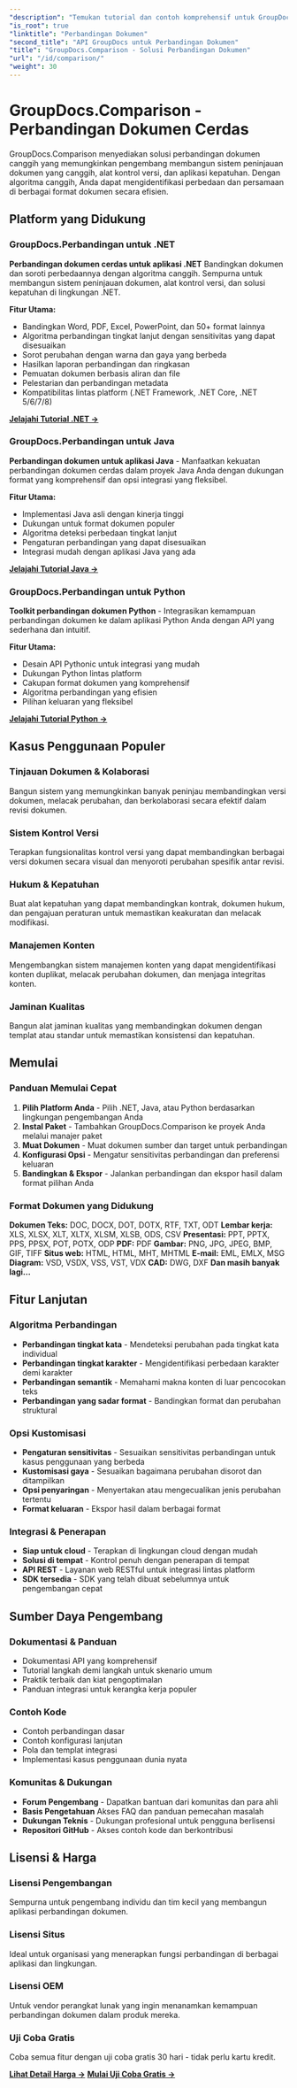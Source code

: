 ```yaml
---
"description": "Temukan tutorial dan contoh komprehensif untuk GroupDocs.Comparison di berbagai platform. Bandingkan dokumen secara cerdas dengan algoritma canggih untuk sistem peninjauan dokumen, kontrol versi, dan solusi kepatuhan."
"is_root": true
"linktitle": "Perbandingan Dokumen"
"second_title": "API GroupDocs untuk Perbandingan Dokumen"
"title": "GroupDocs.Comparison - Solusi Perbandingan Dokumen"
"url": "/id/comparison/"
"weight": 30
---
```


# GroupDocs.Comparison - Perbandingan Dokumen Cerdas

GroupDocs.Comparison menyediakan solusi perbandingan dokumen canggih yang memungkinkan pengembang membangun sistem peninjauan dokumen yang canggih, alat kontrol versi, dan aplikasi kepatuhan. Dengan algoritma canggih, Anda dapat mengidentifikasi perbedaan dan persamaan di berbagai format dokumen secara efisien.

## Platform yang Didukung

### GroupDocs.Perbandingan untuk .NET
**Perbandingan dokumen cerdas untuk aplikasi .NET** Bandingkan dokumen dan soroti perbedaannya dengan algoritma canggih. Sempurna untuk membangun sistem peninjauan dokumen, alat kontrol versi, dan solusi kepatuhan di lingkungan .NET.

**Fitur Utama:**
- Bandingkan Word, PDF, Excel, PowerPoint, dan 50+ format lainnya
- Algoritma perbandingan tingkat lanjut dengan sensitivitas yang dapat disesuaikan
- Sorot perubahan dengan warna dan gaya yang berbeda  
- Hasilkan laporan perbandingan dan ringkasan
- Pemuatan dokumen berbasis aliran dan file
- Pelestarian dan perbandingan metadata
- Kompatibilitas lintas platform (.NET Framework, .NET Core, .NET 5/6/7/8)

**[Jelajahi Tutorial .NET →](./net/)**


### GroupDocs.Perbandingan untuk Java
**Perbandingan dokumen untuk aplikasi Java** - Manfaatkan kekuatan perbandingan dokumen cerdas dalam proyek Java Anda dengan dukungan format yang komprehensif dan opsi integrasi yang fleksibel.

**Fitur Utama:**
- Implementasi Java asli dengan kinerja tinggi
- Dukungan untuk format dokumen populer
- Algoritma deteksi perbedaan tingkat lanjut
- Pengaturan perbandingan yang dapat disesuaikan
- Integrasi mudah dengan aplikasi Java yang ada

**[Jelajahi Tutorial Java →](./java/)**


### GroupDocs.Perbandingan untuk Python
**Toolkit perbandingan dokumen Python** - Integrasikan kemampuan perbandingan dokumen ke dalam aplikasi Python Anda dengan API yang sederhana dan intuitif.

**Fitur Utama:**
- Desain API Pythonic untuk integrasi yang mudah
- Dukungan Python lintas platform
- Cakupan format dokumen yang komprehensif
- Algoritma perbandingan yang efisien
- Pilihan keluaran yang fleksibel

**[Jelajahi Tutorial Python →](./python/)**


## Kasus Penggunaan Populer

### Tinjauan Dokumen & Kolaborasi
Bangun sistem yang memungkinkan banyak peninjau membandingkan versi dokumen, melacak perubahan, dan berkolaborasi secara efektif dalam revisi dokumen.

### Sistem Kontrol Versi
Terapkan fungsionalitas kontrol versi yang dapat membandingkan berbagai versi dokumen secara visual dan menyoroti perubahan spesifik antar revisi.

### Hukum & Kepatuhan
Buat alat kepatuhan yang dapat membandingkan kontrak, dokumen hukum, dan pengajuan peraturan untuk memastikan keakuratan dan melacak modifikasi.

### Manajemen Konten
Mengembangkan sistem manajemen konten yang dapat mengidentifikasi konten duplikat, melacak perubahan dokumen, dan menjaga integritas konten.

### Jaminan Kualitas
Bangun alat jaminan kualitas yang membandingkan dokumen dengan templat atau standar untuk memastikan konsistensi dan kepatuhan.


## Memulai

### Panduan Memulai Cepat
1. **Pilih Platform Anda** - Pilih .NET, Java, atau Python berdasarkan lingkungan pengembangan Anda
2. **Instal Paket** - Tambahkan GroupDocs.Comparison ke proyek Anda melalui manajer paket
3. **Muat Dokumen** - Muat dokumen sumber dan target untuk perbandingan
4. **Konfigurasi Opsi** - Mengatur sensitivitas perbandingan dan preferensi keluaran
5. **Bandingkan & Ekspor** - Jalankan perbandingan dan ekspor hasil dalam format pilihan Anda

### Format Dokumen yang Didukung

**Dokumen Teks:** DOC, DOCX, DOT, DOTX, RTF, TXT, ODT
**Lembar kerja:** XLS, XLSX, XLT, XLTX, XLSM, XLSB, ODS, CSV
**Presentasi:** PPT, PPTX, PPS, PPSX, POT, POTX, ODP
**PDF:** PDF
**Gambar:** PNG, JPG, JPEG, BMP, GIF, TIFF
**Situs web:** HTML, HTML, MHT, MHTML
**E-mail:** EML, EMLX, MSG
**Diagram:** VSD, VSDX, VSS, VST, VDX
**CAD:** DWG, DXF
**Dan masih banyak lagi...**


## Fitur Lanjutan

### Algoritma Perbandingan
- **Perbandingan tingkat kata** - Mendeteksi perubahan pada tingkat kata individual
- **Perbandingan tingkat karakter** - Mengidentifikasi perbedaan karakter demi karakter  
- **Perbandingan semantik** - Memahami makna konten di luar pencocokan teks
- **Perbandingan yang sadar format** - Bandingkan format dan perubahan struktural

### Opsi Kustomisasi
- **Pengaturan sensitivitas** - Sesuaikan sensitivitas perbandingan untuk kasus penggunaan yang berbeda
- **Kustomisasi gaya** - Sesuaikan bagaimana perubahan disorot dan ditampilkan
- **Opsi penyaringan** - Menyertakan atau mengecualikan jenis perubahan tertentu
- **Format keluaran** - Ekspor hasil dalam berbagai format

### Integrasi & Penerapan
- **Siap untuk cloud** - Terapkan di lingkungan cloud dengan mudah
- **Solusi di tempat** - Kontrol penuh dengan penerapan di tempat
- **API REST** - Layanan web RESTful untuk integrasi lintas platform
- **SDK tersedia** - SDK yang telah dibuat sebelumnya untuk pengembangan cepat


## Sumber Daya Pengembang

### Dokumentasi & Panduan
- Dokumentasi API yang komprehensif
- Tutorial langkah demi langkah untuk skenario umum
- Praktik terbaik dan kiat pengoptimalan
- Panduan integrasi untuk kerangka kerja populer

### Contoh Kode
- Contoh perbandingan dasar
- Contoh konfigurasi lanjutan
- Pola dan templat integrasi
- Implementasi kasus penggunaan dunia nyata

### Komunitas & Dukungan
- **Forum Pengembang** - Dapatkan bantuan dari komunitas dan para ahli
- **Basis Pengetahuan** Akses FAQ dan panduan pemecahan masalah  
- **Dukungan Teknis** - Dukungan profesional untuk pengguna berlisensi
- **Repositori GitHub** - Akses contoh kode dan berkontribusi

## Lisensi & Harga

### Lisensi Pengembangan
Sempurna untuk pengembang individu dan tim kecil yang membangun aplikasi perbandingan dokumen.

### Lisensi Situs  
Ideal untuk organisasi yang menerapkan fungsi perbandingan di berbagai aplikasi dan lingkungan.

### Lisensi OEM
Untuk vendor perangkat lunak yang ingin menanamkan kemampuan perbandingan dokumen dalam produk mereka.

### Uji Coba Gratis
Coba semua fitur dengan uji coba gratis 30 hari - tidak perlu kartu kredit.

**[Lihat Detail Harga →](https://purchase.groupdocs.com/pricing/comparison)**
**[Mulai Uji Coba Gratis →](https://releases.groupdocs.com/)**